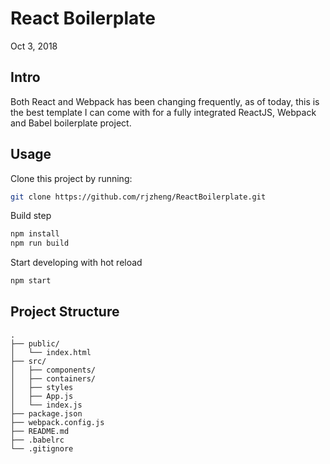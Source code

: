 # React Boilerplate
Oct 3, 2018

## Intro
Both React and Webpack has been changing frequently, as of today, this is the best template I can come with for a fully integrated ReactJS, Webpack and Babel boilerplate project.

## Usage
Clone this project by running:
```bash
git clone https://github.com/rjzheng/ReactBoilerplate.git
```

Build step
```bash
npm install
npm run build
```

Start developing with hot reload
```bash
npm start
```

## Project Structure
```
.
├── public/
│   └── index.html
├── src/
│   ├── components/
│   ├── containers/
│   ├── styles
│   ├── App.js
│   └── index.js
├── package.json
├── webpack.config.js
├── README.md
├── .babelrc
└── .gitignore
```

